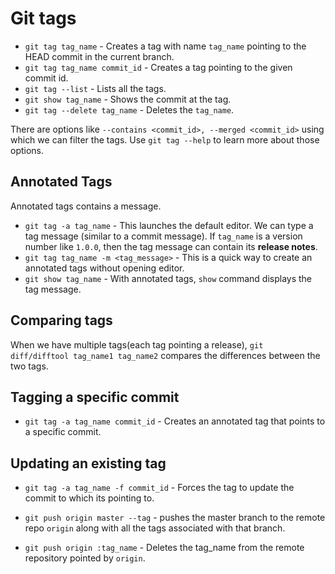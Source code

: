# Git tags

* `git tag tag_name` - Creates a tag with name `tag_name` pointing to the HEAD commit in the current branch.
* `git tag tag_name commit_id` - Creates a tag pointing to the given commit id.
* `git tag --list` - Lists all the tags.
* `git show tag_name` - Shows the commit at the tag.
* `git tag --delete tag_name` - Deletes the `tag_name`.

There are options like `--contains <commit_id>, --merged <commit_id>` using which we can filter the tags. Use `git tag --help` to learn more about those options.

## Annotated Tags

Annotated tags contains a message.

* `git tag -a tag_name` - This launches the default editor. We can type a tag message (similar to a commit message). If `tag_name` is a version number like `1.0.0`, then the tag message can contain its **release notes**.
* `git tag tag_name -m <tag_message>` - This is a quick way to create an annotated tags without opening editor.
* `git show tag_name` - With annotated tags, `show` command displays the tag message.

## Comparing tags

When we have multiple tags(each tag pointing a release), `git diff/difftool tag_name1 tag_name2` compares the differences between the two tags.

## Tagging a specific commit

* `git tag -a tag_name commit_id` - Creates an annotated tag that points to a specific commit.

## Updating an existing tag

* `git tag -a tag_name -f commit_id` - Forces the tag to update the commit to which its pointing to.

* `git push origin master --tag` - pushes the master branch to the remote repo `origin` along with all the tags associated with that branch.

* `git push origin :tag_name` - Deletes the tag_name from the remote repository pointed by `origin`.
